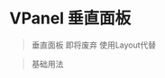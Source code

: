 # VPanel 垂直面板

> 垂直面板 即将废弃 使用Layout代替

> 基础用法

<code src="./demo/base.tsx"></code>

<API id="VPanel"></API>
